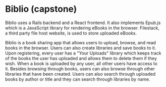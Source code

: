 # Biblio (capstone)

Biblio uses a Rails backend and a React frontend. It also implements Epub.js which is a JavaScript library for rendering eBooks in the browser. Filestack, a third party file host website, is used to store uploaded eBooks.

Biblio is a book sharing app that allows users to upload, browse, and read books in the browser. Users can also create libraries and save books to it. Upon registering, every user has a "Your Uploads" library which keeps track of the books the user has uploaded and allows them to delete them if they wish. When a book is uploaded by any user, all other users have access to it. Besides browsing through books, users can also browse through other libraries that have been created. Users can also search through uploaded books by author or title and they can search through libraries by name.
